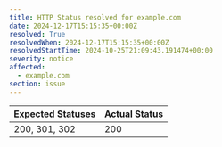 ```yaml
---
title: HTTP Status resolved for example.com
date: 2024-12-17T15:15:35+00:00Z
resolved: True
resolvedWhen: 2024-12-17T15:15:35+00:00Z
resolvedStartTime: 2024-10-25T21:09:43.191474+00:00
severity: notice
affected:
  - example.com
section: issue
---
```


| Expected Statuses | Actual Status  |
|-------------------|----------------|
| 200, 301, 302 | 200 |
